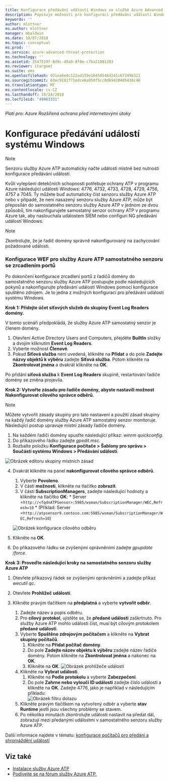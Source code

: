 ```yaml
---
title: Konfigurace předávání událostí Windows ve službě Azure Advanced Threat Protection | Dokumentace Microsoftu
description: Popisuje možnosti pro konfiguraci předávání událostí Windows pomocí služby Azure ATP
keywords: ''
author: mlottner
ms.author: mlottner
manager: mbaldwin
ms.date: 10/07/2018
ms.topic: conceptual
ms.prod: ''
ms.service: azure-advanced-threat-protection
ms.technology: ''
ms.assetid: 3547519f-8d9c-40a9-8f0e-c7ba21081203
ms.reviewer: itargoet
ms.suite: ems
ms.openlocfilehash: 931ea6e4c122ad159e16450546d241c67249b321
ms.sourcegitcommit: 63ec9181f71edce6a950f5cc0d69428405436c48
ms.translationtype: MT
ms.contentlocale: cs-CZ
ms.lasthandoff: 10/24/2018
ms.locfileid: "49963331"
---
```

*Platí pro: Azure Rozšířená ochrana před internetovými útoky*



# <a name="configuring-windows-event-forwarding"></a>Konfigurace předávání událostí systému Windows

> [!NOTE]
> Senzoru služby Azure ATP automaticky načte události místně bez nutnosti konfigurace předávání událostí.


Kvůli vylepšení detekčních schopností potřebuje ochrany ATP v programu Azure následující události Windows: 4776, 4732, 4733, 4728, 4729, 4756, 4757 a 7045. Ty můžete buď automaticky číst senzoru služby Azure ATP nebo v případě, že není nasazený senzoru služby Azure ATP, může být přeposílán do samostatného senzoru služby Azure ATP v jednom ze dvou způsobů, tím nakonfigurujete samostatný senzor ochrany ATP v programu Azure tak, aby naslouchala událostem SIEM nebo configuri NG předávání událostí Windows.

> [!NOTE]
> Zkontrolujte, že je řadič domény správně nakonfigurovaný na zachycování požadované události.

### <a name="wef-configuration-for-azure-atp-standalone-sensors-with-port-mirroring"></a>Konfigurace WEF pro služby Azure ATP samostatného senzoru se zrcadlením portů

Po dokončení konfigurace zrcadlení portů z řadičů domény do samostatného senzoru služby Azure ATP postupujte podle následujících pokynů a nakonfigurujte předávání událostí Windows pomocí konfigurace spuštěno zdrojem. Je to jedna z možných konfigurací pro předávání událostí systému Windows. 

**Krok 1: Přidejte účet síťových služeb do skupiny Event Log Readers domény.** 

V tomto scénáři předpokládá, že služby Azure ATP samostatný senzor je členem domény.

1.  Otevření Active Directory Users and Computers, přejděte **BuiltIn** složky a dvojím kliknutím **Event Log Readers**. 
2.  Vyberte možnost **Členové**.
3.  Pokud **Síťová služba** není uvedená, klikněte na **Přidat** a do pole **Zadejte názvy objektů k výběru** zadejte **Síťová služba**. Potom klikněte na **Zkontrolovat jména** a dvakrát klikněte na **OK**. 

Po přidání **síťová služba** k **Event Log Readers** skupině, restartování řadiče domény se změna projevila.

**Krok 2: Vytvořte zásadu pro řadiče domény, abyste nastavili možnost Nakonfigurovat cílového správce odběrů.** 
> [!Note] 
> Můžete vytvořit zásady skupiny pro tato nastavení a použití zásad skupiny na každý řadič domény služby Azure ATP samostatný senzor monitoruje. Následující postup upravuje místní zásady řadiče domény.     

1.  Na každém řadiči domény spusťte následující příkaz: *winrm quickconfig*.
2.  Do příkazového řádku zadejte *gpedit.msc*.
3.  Rozbalte položku **Konfigurace počítače > Šablony pro správu > Součásti systému Windows > Předávání událostí**.

 ![Obrázek editoru skupiny místních zásad](media/wef%201%20local%20group%20policy%20editor.png)

4.  Dvakrát klikněte na panel **nakonfigurovat cílového správce odběrů**.
   
    1.  Vyberte **Povoleno**.
    2.  V části **možnosti**, klikněte na tlačítko **zobrazit**.
    3.  V části **SubscriptionManagers**, zadejte následující hodnoty a klikněte na tlačítko **OK**: * Server =`http://<fqdnATPSensor>:5985/wsman/SubscriptionManager/WEC,Refresh=10` * (Příklad: Server =`http://atpsensor9.contoso.com:5985/wsman/SubscriptionManager/WEC,Refresh=10`)
    
    ![Obrázek konfigurace cílového odběru](media/wef%202%20config%20target%20sub%20manager.png)
    
5.  Klikněte na **OK**.
6.  Do příkazového řádku se zvýšenými oprávněními zadejte *gpupdate /force*. 

**Krok 3: Proveďte následující kroky na samostatného senzoru služby Azure ATP** 

1. Otevřete příkazový řádek se zvýšenými oprávněními a zadejte příkaz *wecutil qc*.
2. Otevřete **Prohlížeč událostí**. 
3. Klikněte pravým tlačítkem na **předplatná** a vyberte **vytvořit odběr**. 
    
    1. Zadejte název a popis odběru. 
    2. Pro **cílový protokol**, ujistěte se, že **předané události** zaškrtnuto. Pro služby Azure ATP mohlo události číst, musí být cílovým protokolem **předané události**. 
    3. Vyberte **Spuštěno zdrojovým počítačem** a klikněte na **Vybrat skupiny počítačů**.
        1. Klikněte na **Přidat počítač domény**.
        2. Do pole **Zadejte název objektu k výběru** zadejte název řadiče domény. Potom klikněte na **Zkontrolovat jména** a nakonec na **OK**. 
        3. Klikněte na **OK**.
        ![Obrázek prohlížeče událostí](media/wef3%20event%20viewer.png)     
    4. Klikněte na **Vybrat události**.
        1. Klikněte na **Podle protokolu** a vyberte **Zabezpečení**.
        2. Do pole **Zahrne nebo vyloučí ID události** zadejte číslo události a klikněte na **OK**. Zadejte 4776, jako je například v následujícím příkladu:<br/>
        ![Obrázek filtru dotazu](media/wef-4-query-filter.png)
   5. Klikněte pravým tlačítkem na vytvořený odběr a vyberte **stav Runtime** jestli jsou všechny problémy se stavem. 
   6. Po několika minutách zkontrolujte události nastavit na předat dál, zobrazují mezi předanými událostmi v samostatného senzoru služby Azure ATP.


Další informace najdete v tématu: [konfigurace počítačů pro předání a shromáždění událostí](https://technet.microsoft.com/library/cc748890)

## <a name="see-also"></a>Viz také

- [Instalace služby Azure ATP](install-atp-step1.md)
- [Podívejte se na fórum služby Azure ATP.](https://aka.ms/azureatpcommunity)
